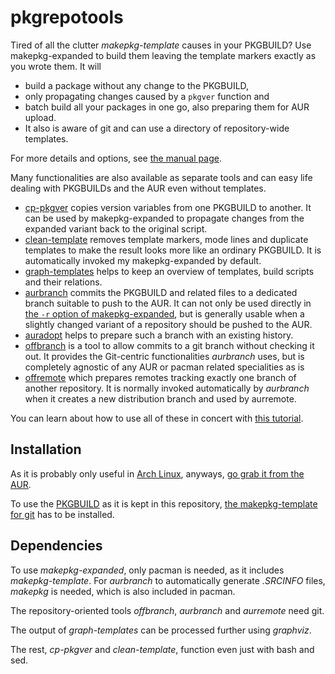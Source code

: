 # pkgrepotools

Tired of all the clutter _makepkg-template_ causes in your PKGBUILD? Use makepkg-expanded to build them leaving the template markers exactly as you wrote them. It will
- build a package without any change to the PKGBUILD,
- only propagating changes caused by a `pkgver` function and
- batch build all your packages in one go, also preparing them for AUR upload.
- It also is aware of git and can use a directory of repository-wide templates.

For more details and options, see [the manual page](makepkg-expanded.md).

Many functionalities are also available as separate tools and can easy life dealing with PKGBUILDs and the AUR even without templates.
- [cp-pkgver](cp-pkgver.md) copies version variables from one PKGBUILD to another. It can be used by makepkg-expanded to propagate changes from the expanded variant back to the original script.
- [clean-template](clean-template.md) removes template markers, mode lines and duplicate templates to make the result looks more like an ordinary PKGBUILD. It is automatically invoked my makepkg-expanded by default.
- [graph-templates](graph-templates.md) helps to keep an overview of templates, build scripts and their relations.
- [aurbranch](aurbranch.md) commits the PKGBUILD and related files to a dedicated branch suitable to push to the AUR. It can not only be used directly in [the `-r` option of makepkg-expanded](makepkg-expanded.md#OPTIONS), but is generally usable when a slightly changed variant of a repository should be pushed to the AUR.
- [auradopt](aurremote.md) helps to prepare such a branch with an existing history.
- [offbranch](offbranch.md) is a tool to allow commits to a git branch without checking it out. It provides the Git-centric functionalities _aurbranch_ uses, but is completely agnostic of any AUR or pacman related specialities as is
- [offremote](offremote.md) which prepares remotes tracking exactly one branch of another repository. It is normally invoked automatically by _aurbranch_ when it creates a new distribution branch and used by aurremote.

You can learn about how to use all of these in concert with [this tutorial](tutorial.md).


## Installation

As it is probably only useful in [Arch Linux](https://archlinux.org/), anyways, [go grab it from the AUR](http://aur.archlinux.org/packages/pkgrepotools-git/).

To use the [PKGBUILD](PKGBUILD) as it is kept in this repository, [the makepkg-template for git](https://github.com/dffischer/git-makepkg-template) has to be installed.


## Dependencies

To use _makepkg-expanded_, only pacman is needed, as it includes _makepkg-template_. For _aurbranch_ to automatically generate _.SRCINFO_ files, _makepkg_ is needed, which is also included in pacman.

The repository-oriented tools _offbranch_, _aurbranch_ and _aurremote_ need git.

The output of _graph-templates_ can be processed further using _graphviz_.

The rest, _cp-pkgver_ and _clean-template_, function even just with bash and sed.
